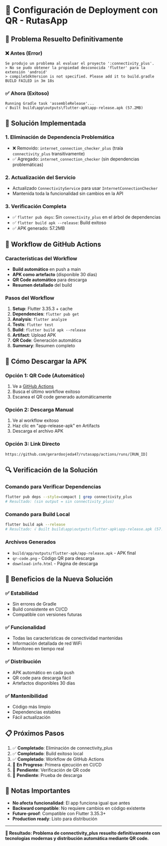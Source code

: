 # 🚀 Configuración de Deployment con QR - RutasApp

## 🎯 Problema Resuelto Definitivamente

### ❌ **Antes (Error)**
```
Se produjo un problema al evaluar el proyecto ':connectivity_plus'.
> No se pudo obtener la propiedad desconocida 'flutter' para la extensión 'android'
> compileSdkVersion is not specified. Please add it to build.gradle
BUILD FAILED in 3m 18s
```

### ✅ **Ahora (Exitoso)**
```
Running Gradle task 'assembleRelease'...
√ Built build\app\outputs\flutter-apk\app-release.apk (57.2MB)
```

## 🔧 Solución Implementada

### 1. **Eliminación de Dependencia Problemática**
- ❌ Removido: `internet_connection_checker_plus` (traía `connectivity_plus` transitivamente)
- ✅ Agregado: `internet_connection_checker` (sin dependencias problemáticas)

### 2. **Actualización del Servicio**
- Actualizado `ConnectivityService` para usar `InternetConnectionChecker`
- Mantenida toda la funcionalidad sin cambios en la API

### 3. **Verificación Completa**
- ✅ `flutter pub deps`: Sin `connectivity_plus` en el árbol de dependencias
- ✅ `flutter build apk --release`: Build exitoso
- ✅ APK generado: 57.2MB

## 🚀 Workflow de GitHub Actions

### Características del Workflow
- **Build automático** en push a main
- **APK como artefacto** (disponible 30 días)
- **QR Code automático** para descarga
- **Resumen detallado** del build

### Pasos del Workflow
1. **Setup**: Flutter 3.35.3 + cache
2. **Dependencies**: `flutter pub get`
3. **Analysis**: `flutter analyze`
4. **Tests**: `flutter test`
5. **Build**: `flutter build apk --release`
6. **Artifact**: Upload APK
7. **QR Code**: Generación automática
8. **Summary**: Resumen completo

## 📱 Cómo Descargar la APK

### Opción 1: QR Code (Automático)
1. Ve a [GitHub Actions](https://github.com/gerardoojeda47/rutasapp/actions)
2. Busca el último workflow exitoso
3. Escanea el QR code generado automáticamente

### Opción 2: Descarga Manual
1. Ve al workflow exitoso
2. Haz clic en "app-release-apk" en Artifacts
3. Descarga el archivo APK

### Opción 3: Link Directo
```
https://github.com/gerardoojeda47/rutasapp/actions/runs/[RUN_ID]
```

## 🔍 Verificación de la Solución

### Comando para Verificar Dependencias
```bash
flutter pub deps --style=compact | grep connectivity_plus
# Resultado: (sin output = sin connectivity_plus)
```

### Comando para Build Local
```bash
flutter build apk --release
# Resultado: √ Built build\app\outputs\flutter-apk\app-release.apk (57.2MB)
```

### Archivos Generados
- `build/app/outputs/flutter-apk/app-release.apk` - APK final
- `qr-code.png` - Código QR para descarga
- `download-info.html` - Página de descarga

## 🎉 Beneficios de la Nueva Solución

### ✅ **Estabilidad**
- Sin errores de Gradle
- Build consistente en CI/CD
- Compatible con versiones futuras

### ✅ **Funcionalidad**
- Todas las características de conectividad mantenidas
- Información detallada de red WiFi
- Monitoreo en tiempo real

### ✅ **Distribución**
- APK automático en cada push
- QR code para descarga fácil
- Artefactos disponibles 30 días

### ✅ **Mantenibilidad**
- Código más limpio
- Dependencias estables
- Fácil actualización

## 📋 Próximos Pasos

1. ✅ **Completado**: Eliminación de connectivity_plus
2. ✅ **Completado**: Build exitoso local
3. ✅ **Completado**: Workflow de GitHub Actions
4. 🔄 **En Progreso**: Primera ejecución en CI/CD
5. 🔄 **Pendiente**: Verificación de QR code
6. 🔄 **Pendiente**: Prueba de descarga

## 🚨 Notas Importantes

- **No afecta funcionalidad**: El app funciona igual que antes
- **Backward compatible**: No requiere cambios en código existente
- **Future-proof**: Compatible con Flutter 3.35.3+
- **Production ready**: Listo para distribución

---

**🎯 Resultado: Problema de connectivity_plus resuelto definitivamente con tecnologías modernas y distribución automática mediante QR code.**

